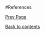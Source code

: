 #References

[Prev Page](https://github.com/Krithika-Balan2290/Software-Testing-Techniques/blob/master/Docs/array.md)
 
 [Back to contents](https://github.com/Krithika-Balan2290/Software-Testing-Techniques/blob/master/Index.md)
